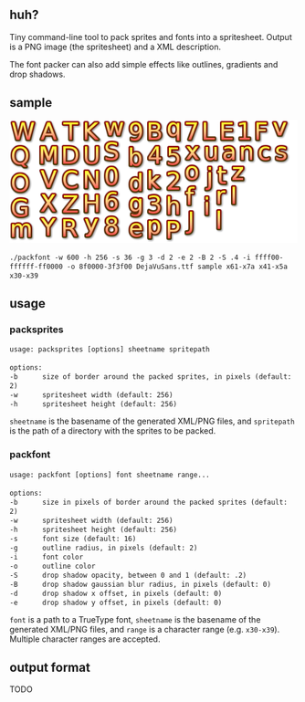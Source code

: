 ## huh?

Tiny command-line tool to pack sprites and fonts into a spritesheet. Output is a PNG image (the spritesheet) and a XML description.

The font packer can also add simple effects like outlines, gradients and drop shadows.

## sample

![sample](/sample.png?raw=true "sample")

    ./packfont -w 600 -h 256 -s 36 -g 3 -d 2 -e 2 -B 2 -S .4 -i ffff00-ffffff-ff0000 -o 8f0000-3f3f00 DejaVuSans.ttf sample x61-x7a x41-x5a x30-x39

## usage

### packsprites

    usage: packsprites [options] sheetname spritepath

    options:
    -b		size of border around the packed sprites, in pixels (default: 2)
    -w		spritesheet width (default: 256)
    -h		spritesheet height (default: 256)


`sheetname` is the basename of the generated XML/PNG files, and `spritepath` is the path of a directory with the sprites to be packed.

### packfont

    usage: packfont [options] font sheetname range...

    options:
    -b		size in pixels of border around the packed sprites (default: 2)
    -w		spritesheet width (default: 256)
    -h		spritesheet height (default: 256)
    -s		font size (default: 16)
    -g		outline radius, in pixels (default: 2)
    -i		font color
    -o		outline color
    -S		drop shadow opacity, between 0 and 1 (default: .2)
    -B		drop shadow gaussian blur radius, in pixels (default: 0)
    -d		drop shadow x offset, in pixels (default: 0)
    -e		drop shadow y offset, in pixels (default: 0)

`font` is a path to a TrueType font, `sheetname` is the basename of the generated XML/PNG files, and `range` is a character range (e.g. `x30-x39`). Multiple character ranges are accepted.

## output format

TODO
